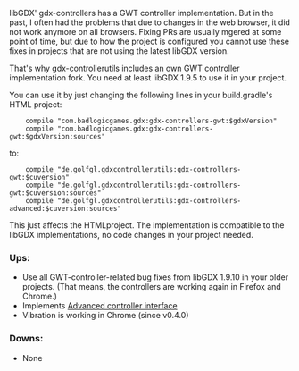libGDX' gdx-controllers has a GWT controller implementation. But in the past, I often had the problems that due to changes in the web browser, it did not work anymore on all browsers. Fixing PRs are usually mgered at some point of time, but due to how the project is configured you cannot use these fixes in projects that are not using the latest libGDX version.

That's why gdx-controllerutils includes an own GWT controller implementation fork. You need at least libGDX 1.9.5 to use it in your project.

You can use it by just changing the following lines in your build.gradle's HTML project:

        compile "com.badlogicgames.gdx:gdx-controllers-gwt:$gdxVersion"
        compile "com.badlogicgames.gdx:gdx-controllers-gwt:$gdxVersion:sources"

to: 

        compile "de.golfgl.gdxcontrollerutils:gdx-controllers-gwt:$cuversion"
        compile "de.golfgl.gdxcontrollerutils:gdx-controllers-gwt:$cuversion:sources"
        compile "de.golfgl.gdxcontrollerutils:gdx-controllers-advanced:$cuversion:sources"

This just affects the HTMLproject. The implementation is compatible to the libGDX implementations, no code changes in your project needed.

### Ups: 

* Use all GWT-controller-related bug fixes from libGDX 1.9.10 in your older projects. (That means, the controllers are working again in Firefox and Chrome.)
* Implements [Advanced controller interface](https://github.com/MrStahlfelge/gdx-controllerutils/wiki/Advanced-Controller-interface)
* Vibration is working in Chrome (since v0.4.0)

### Downs:

* None
